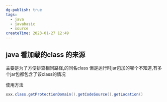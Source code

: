 ```yaml
---
dg-publish: true
tags:
  - java
  - javabasic
  - source
createTime: 2023-01-27 12:49
---
```

## java 看加载的class 的来源

 主要是为了方便排查相同路径,的同名class 但是运行时jar包加的哪个不知道,有多个jar包都包含了该class的情况

使用方法

```java
xxx.class.getProtectionDomain().getCodeSource().getLocation()
```

